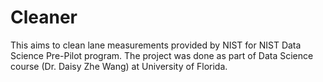 # Cleaner
This aims to clean lane measurements provided by NIST for NIST Data Science Pre-Pilot program. The project was done as part of Data Science course (Dr. Daisy Zhe Wang) at University of Florida.

